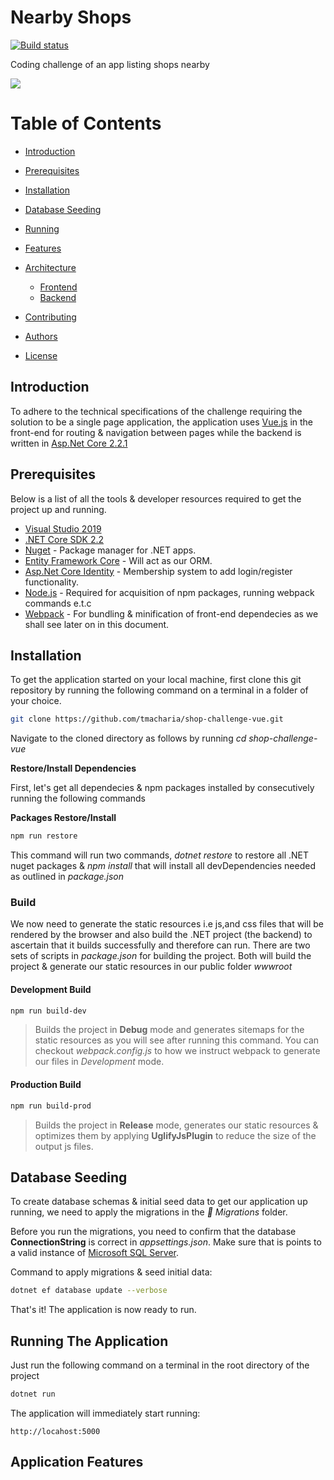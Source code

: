 # Nearby Shops
[![Build status](https://ci.appveyor.com/api/projects/status/kksgy2fifpuqaeln?svg=true)](https://ci.appveyor.com/project/tmacharia/shop-challenge-vue)

Coding challenge of an app listing shops nearby

<img src="img/shopper.gif"/>

# Table of Contents

+ [Introduction]()
+ [Prerequisites]()
+ [Installation]()
+ [Database Seeding]()
+ [Running]()
+ [Features]()
+ [Architecture]()
    
    + [Frontend]()
    + [Backend]()
+ [Contributing]()
+ [Authors]()
+ [License]()

## Introduction

To adhere to the technical specifications of the challenge requiring the solution to be a single page application, 
the application uses [Vue.js](https://vuejs.org/) in the front-end for routing & navigation between pages while the backend is written
in [Asp.Net Core 2.2.1](https://docs.microsoft.com/en-us/aspnet/core/index?view=aspnetcore-2.2#recommended-learning-path)

## Prerequisites

Below is a list of all the tools & developer resources required to get the project up and running.

+ [Visual Studio 2019](https://visualstudio.microsoft.com/vs/)
+ [.NET Core SDK 2.2](https://dotnet.microsoft.com/download/dotnet-core/2.2)
+ [Nuget](https://www.nuget.org/) - Package manager for .NET apps.
+ [Entity Framework Core](https://docs.microsoft.com/en-us/ef/core/) - Will act as our ORM.
+ [Asp.Net Core Identity](https://docs.microsoft.com/en-us/aspnet/core/security/authentication/identity?view=aspnetcore-2.2&tabs=visual-studio) - Membership system to add login/register functionality.
+ [Node.js](https://nodejs.org/) - Required for acquisition of npm packages, running webpack commands e.t.c
+ [Webpack](https://webpack.js.org/) - For bundling & minification of front-end dependecies as we shall see later on in this document.

## Installation

To get the application started on your local machine, first clone this git repository by running the following command on a
terminal in a folder of your choice.

```bash
git clone https://github.com/tmacharia/shop-challenge-vue.git
```

Navigate to the cloned directory as follows by running *cd shop-challenge-vue*

**Restore/Install Dependencies**

First, let's get all dependecies & npm packages installed by consecutively running the following commands

**Packages Restore/Install**

```bash
npm run restore
```
This command will run two commands, _dotnet restore_ to restore all .NET nuget packages & _npm install_ that will install all devDependencies needed as outlined in _package.json_

### Build

We now need to generate the static resources i.e js,and css files that will be rendered by the browser and also build the .NET project (the backend) to ascertain that it builds successfully and therefore can run. There are two sets of scripts in _package.json_ for building the project. Both will build the project & generate our static resources in our public folder _wwwroot_

#### Development Build
```bash
npm run build-dev
```
>Builds the project in **Debug** mode and generates sitemaps for the static resources as you will see after running this command. You can checkout _webpack.config.js_ to how we instruct webpack to generate our files in _Development_ mode.

#### Production Build
```bash
npm run build-prod
```
> Builds the project in **Release** mode, generates our static resources & optimizes them by applying **UglifyJsPlugin** to reduce the size of the output js files.

## Database Seeding

To create database schemas & initial seed data to get our application up running, we need to apply the migrations in the _📁 Migrations_ folder.

Before you run the migrations, you need to confirm that the database **ConnectionString** is correct in _appsettings.json_. Make sure that is points to a valid instance of [Microsoft SQL Server](https://www.microsoft.com/en-gb/sql-server/sql-server-downloads).

Command to apply migrations & seed initial data:

```bash
dotnet ef database update --verbose
```

That's it! The application is now ready to run.

## Running The Application

Just run the following command on a terminal in the root directory of the project

```bash
dotnet run
```

The application will immediately start running:

`http://locahost:5000`

## Application Features


